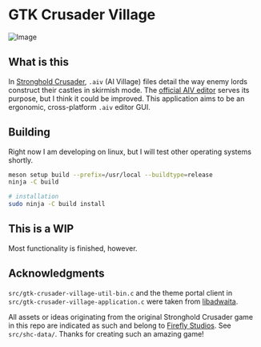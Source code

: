 # GTK Crusader Village

![Image](https://github.com/user-attachments/assets/148a9cfd-46df-4bec-9023-41fd27077d5b)

## What is this

In [Stronghold Crusader](https://en.wikipedia.org/wiki/Stronghold:_Crusader), `.aiv` (AI Village) files detail the way enemy lords construct their castles in skirmish mode. The [official AIV editor](https://stronghold.heavengames.com/downloads/showfile.php?fileid=7534) serves its purpose, but I think it could be improved. This application aims to be an ergonomic, cross-platform `.aiv` editor GUI.

## Building

Right now I am developing on linux, but I will test other operating systems shortly.
```sh
meson setup build --prefix=/usr/local --buildtype=release
ninja -C build

# installation
sudo ninja -C build install
```

## This is a WIP

Most functionality is finished, however.

## Acknowledgments

`src/gtk-crusader-village-util-bin.c` and the theme portal client in `src/gtk-crusader-village-application.c` were taken from [libadwaita](https://gitlab.gnome.org/GNOME/libadwaita).

All assets or ideas originating from the original Stronghold Crusader game in this repo are indicated as such and belong to [Firefly Studios](https://fireflyworlds.com/). See `src/shc-data/`. Thanks for creating such an amazing game!
